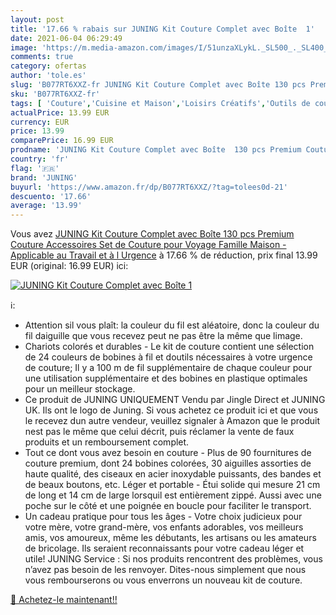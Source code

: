 ```yaml
---
layout: post
title: '17.66 % rabais sur JUNING Kit Couture Complet avec Boîte  1'
date: 2021-06-04 06:29:49
image: 'https://m.media-amazon.com/images/I/51unzaXLykL._SL500_._SL400_.jpg'
comments: true
category: ofertas
author: 'tole.es'
slug: 'B077RT6XXZ-fr JUNING Kit Couture Complet avec Boîte 130 pcs Premium...'
sku: 'B077RT6XXZ-fr'
tags: [ 'Couture','Cuisine et Maison','Loisirs Créatifs','Outils de couture','Sets et kits de couture','juning', ]
actualPrice: 13.99 EUR
currency: EUR
price: 13.99
comparePrice: 16.99 EUR
prodname: 'JUNING Kit Couture Complet avec Boîte  130 pcs Premium Couture Accessoires  Set de Couture pour Voyage Famille Maison - Applicable au Travail et à l Urgence'
country: 'fr'
flag: '🇫🇷'
brand: 'JUNING'
buyurl: 'https://www.amazon.fr/dp/B077RT6XXZ/?tag=tolees0d-21'
descuento: '17.66'
average: '13.99'
---
```


Vous avez [JUNING Kit Couture Complet avec Boîte  130 pcs Premium Couture Accessoires  Set de Couture pour Voyage Famille Maison - Applicable au Travail et à l Urgence](https://www.amazon.fr/dp/B077RT6XXZ/?tag=tolees0d-21)  à  17.66 % de réduction, prix final  13.99 EUR (original: 16.99 EUR) ici:

[![JUNING Kit Couture Complet avec Boîte  1](https://m.media-amazon.com/images/I/51unzaXLykL._SL500_._SL400_.jpg)](https://www.amazon.fr/dp/B077RT6XXZ/?tag=tolees0d-21)

ℹ️:

- Attention sil vous plaît: la couleur du fil est aléatoire, donc la couleur du fil daiguille que vous recevez peut ne pas être la même que limage.
- Chariots colorés et durables - Le kit de couture contient une sélection de 24 couleurs de bobines à fil et doutils nécessaires à votre urgence de couture; Il y a 100 m de fil supplémentaire de chaque couleur pour une utilisation supplémentaire et des bobines en plastique optimales pour un meilleur stockage.
- Ce produit de JUNING UNIQUEMENT Vendu par Jingle Direct et JUNING UK. Ils ont le logo de Juning. Si vous achetez ce produit ici et que vous le recevez dun autre vendeur, veuillez signaler à Amazon que le produit nest pas le même que celui décrit, puis réclamer la vente de faux produits et un remboursement complet.
- Tout ce dont vous avez besoin en couture - Plus de 90 fournitures de couture premium, dont 24 bobines colorées, 30 aiguilles assorties de haute qualité, des ciseaux en acier inoxydable puissants, des bandes et de beaux boutons, etc. Léger et portable - Étui solide qui mesure 21 cm de long et 14 cm de large lorsquil est entièrement zippé. Aussi avec une poche sur le côté et une poignée en boucle pour faciliter le transport.
- Un cadeau pratique pour tous les âges - Votre choix judicieux pour votre mère, votre grand-mère, vos enfants adorables, vos meilleurs amis, vos amoureux, même les débutants, les artisans ou les amateurs de bricolage. Ils seraient reconnaissants pour votre cadeau léger et utile! JUNING Service : Si nos produits rencontrent des problèmes, vous n’avez pas besoin de les renvoyer. Dites-nous simplement que nous vous rembourserons ou vous enverrons un nouveau kit de couture.

[🛒 Achetez-le maintenant!!](https://www.amazon.fr/dp/B077RT6XXZ/?tag=tolees0d-21)
